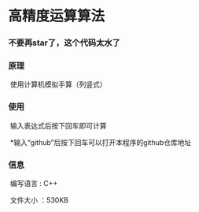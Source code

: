 # 高精度运算算法

### 不要再star了，这个代码太水了

### 原理

​	使用计算机模拟手算（列竖式）

### 使用

​	输入表达式后按下回车即可计算

​	*输入“github”后按下回车可以打开本程序的github仓库地址

### 信息

​	编写语言 : C++

​	文件大小 ：530KB
